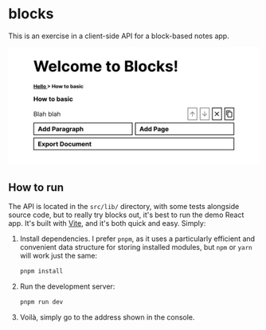 # blocks

This is an exercise in a client-side API for a block-based notes app.

<img src="README.png" width="800" alt="Screenshot of Blocks">

## How to run

The API is located in the `src/lib/` directory, with some tests alongside source code, but to really try blocks out, it's best to run the demo React app. It's built with [Vite](https://vitejs.dev/), and it's both quick and easy. Simply:

1. Install dependencies. I prefer `pnpm`, as it uses a particularly efficient and convenient data structure for storing installed modules, but `npm` or `yarn` will work just the same:

    ```bash
    pnpm install
    ```

2. Run the development server:

    ```bash
    pnpm run dev
    ```

3. Voilà, simply go to the address shown in the console.
